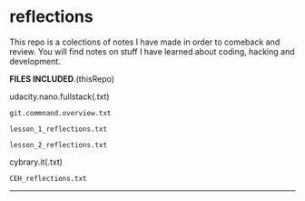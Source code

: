 # reflections
This repo is a colections of notes I have made in order to comeback and review. You will find notes on stuff I have learned about coding, hacking and development.


__FILES INCLUDED__.(thisRepo)

  udacity.nano.fullstack(.txt)
    
    git.commnand.overview.txt
    
    lesson_1_reflections.txt
    
    lesson_2_reflections.txt

  cybrary.it(.txt)
  
    CEH_reflections.txt
______________________________






